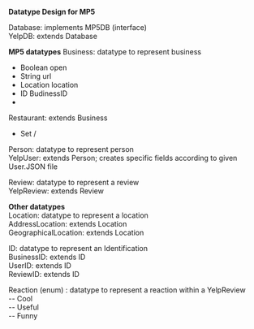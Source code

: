 **Datatype Design for MP5**

Database: implements MP5DB (interface)  
YelpDB: extends Database  



**MP5 datatypes**
Business: datatype to represent business 
  - Boolean open
  - String url
  - Location location
  - ID BudinessID
  - 
Restaurant: extends Business  
  - Set /<Review/>  
  
Person: datatype to represent person  
YelpUser: extends Person; creates specific fields according to given User.JSON file  

Review: datatype to represent a review  
YelpReview: extends Review  


**Other datatypes**  
Location: datatype to represent a location  
AddressLocation: extends Location  
GeographicalLocation: extends Location  

ID: datatype to represent an Identification  
BusinessID: extends ID  
UserID: extends ID  
ReviewID: extends ID  

Reaction (enum) : datatype to represent a reaction within a YelpReview  
  -- Cool  
  -- Useful  
  -- Funny  

